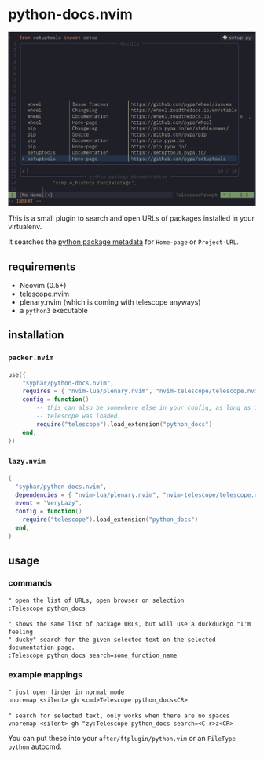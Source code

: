 # python-docs.nvim

![python-docs.nvim DEMO](assets/example.png "python-docs.nvim DEMO")

This is a small plugin to search and open URLs of packages installed in your
virtualenv.

It searches the [python package metadata](https://peps.python.org/pep-0345/) for
`Home-page` or `Project-URL`.

## requirements

* Neovim (0.5+)
* telescope.nvim
* plenary.nvim (which is coming with telescope anyways)
* a `python3` executable

## installation 
### `packer.nvim`

```lua
use({
    "syphar/python-docs.nvim",
    requires = { "nvim-lua/plenary.nvim", "nvim-telescope/telescope.nvim" },
    config = function()
        -- this can also be somewhere else in your config, as long as it's after
        -- telescope was loaded.
        require("telescope").load_extension("python_docs")
    end,
})
```

### `lazy.nvim`

```lua
{
  "syphar/python-docs.nvim",
  dependencies = { "nvim-lua/plenary.nvim", "nvim-telescope/telescope.nvim" },
  event = "VeryLazy",
  config = function()
    require("telescope").load_extension("python_docs")
  end,
}
```

## usage

### commands

```vim
" open the list of URLs, open browser on selection
:Telescope python_docs

" shows the same list of package URLs, but will use a duckduckgo "I'm feeling
" ducky" search for the given selected text on the selected documentation page.
:Telescope python_docs search=some_function_name
```

### example mappings

```vim
" just open finder in normal mode
nnoremap <silent> gh <cmd>Telescope python_docs<CR>

" search for selected text, only works when there are no spaces
vnoremap <silent> gh "zy:Telescope python_docs search=<C-r>z<CR>
```

You can put these into your `after/ftplugin/python.vim` or an `FileType python` autocmd.
